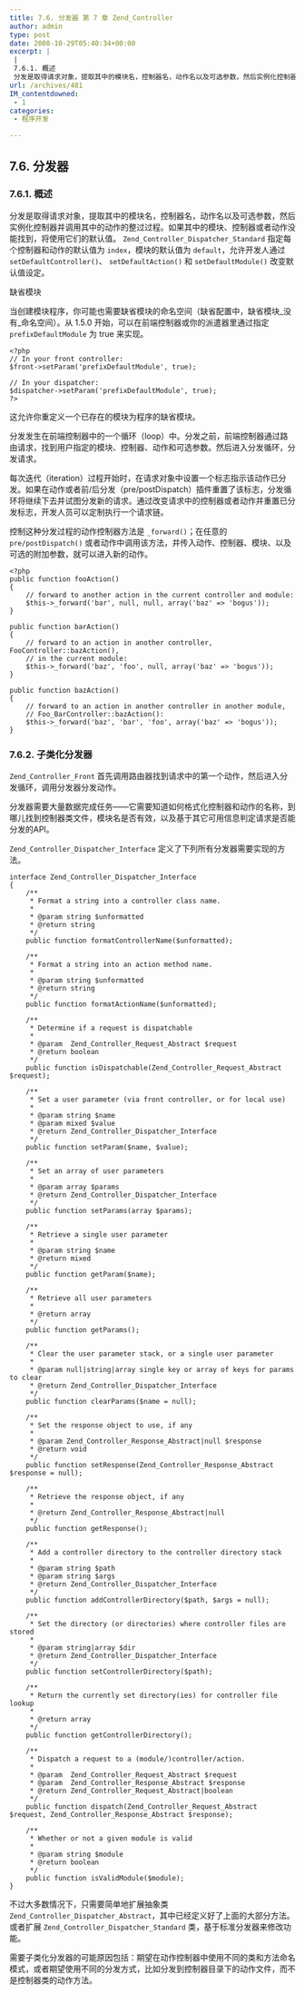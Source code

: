 ```yaml
---
title: 7.6. 分发器 第 7 章 Zend_Controller
author: admin
type: post
date: 2008-10-29T05:40:34+00:00
excerpt: |
 |
 7.6.1. 概述
 分发是取得请求对象，提取其中的模块名，控制器名，动作名以及可选参数，然后实例化控制器并调用其中的动作的整过过程。如果其中的模块、控制器或者动作没能找到，将使用它们的默认值。Zend_Controller_Dispatcher_Standard指定每个控制器和动作的默认值为 index，模块的默认值为default，允许开发人通过setDefaultController()、setDefaultAction()和setDefaultModule()改变默认值设定。
url: /archives/481
IM_contentdowned:
 - 1
categories:
 - 程序开发

---
```


## 7.6. 分发器

### 7.6.1. 概述

分发是取得请求对象，提取其中的模块名，控制器名，动作名以及可选参数，然后实例化控制器并调用其中的动作的整过过程。如果其中的模块、控制器或者动作没能找到，将使用它们的默认值。 `Zend_Controller_Dispatcher_Standard` 指定每个控制器和动作的默认值为 `index`，模块的默认值为 `default`，允许开发人通过 `setDefaultController()`、 `setDefaultAction()` 和 `setDefaultModule()` 改变默认值设定。



缺省模块

当创建模块程序，你可能也需要缺省模块的命名空间（缺省配置中，缺省模块_没有_命名空间）。从 1.5.0 开始，可以在前端控制器或你的派遣器里通过指定 `prefixDefaultModule` 为 true 来实现。

```
<?php
// In your front controller:
$front->setParam('prefixDefaultModule', true);

// In your dispatcher:
$dispatcher->setParam('prefixDefaultModule', true);
?>
```

这允许你重定义一个已存在的模块为程序的缺省模块。

分发发生在前端控制器中的一个循环（loop）中。分发之前，前端控制器通过路由请求，找到用户指定的模块、控制器、动作和可选参数。然后进入分发循环，分发请求。


每次迭代（iteration）过程开始时，在请求对象中设置一个标志指示该动作已分发。如果在动作或者前/后分发（pre/postDispatch）插件重置了该标志，分发循环将继续下去并试图分发新的请求。通过改变请求中的控制器或者动作并重置已分发标志，开发人员可以定制执行一个请求链。


控制这种分发过程的动作控制器方法是 `_forward()`；在任意的 `pre/postDispatch()` 或者动作中调用该方法，并传入动作、控制器、模块、以及可选的附加参数，就可以进入新的动作。


```
<?php
public function fooAction()
{
    // forward to another action in the current controller and module:
    $this->_forward('bar', null, null, array('baz' => 'bogus'));
}

public function barAction()
{
    // forward to an action in another controller, FooController::bazAction(),
    // in the current module:
    $this->_forward('baz', 'foo', null, array('baz' => 'bogus'));
}

public function bazAction()
{
    // forward to an action in another controller in another module,
    // Foo_BarController::bazAction():
    $this->_forward('baz', 'bar', 'foo', array('baz' => 'bogus'));
}
```

### 7.6.2. 子类化分发器

`Zend_Controller_Front` 首先调用路由器找到请求中的第一个动作，然后进入分发循环，调用分发器分发动作。


分发器需要大量数据完成任务——它需要知道如何格式化控制器和动作的名称，到哪儿找到控制器类文件，模块名是否有效，以及基于其它可用信息判定请求是否能分发的API。


`Zend_Controller_Dispatcher_Interface` 定义了下列所有分发器需要实现的方法。


```
interface Zend_Controller_Dispatcher_Interface
{
    /**
     * Format a string into a controller class name.
     *
     * @param string $unformatted
     * @return string
     */
    public function formatControllerName($unformatted);

    /**
     * Format a string into an action method name.
     *
     * @param string $unformatted
     * @return string
     */
    public function formatActionName($unformatted);

    /**
     * Determine if a request is dispatchable
     *
     * @param  Zend_Controller_Request_Abstract $request
     * @return boolean
     */
    public function isDispatchable(Zend_Controller_Request_Abstract $request);

    /**
     * Set a user parameter (via front controller, or for local use)
     *
     * @param string $name
     * @param mixed $value
     * @return Zend_Controller_Dispatcher_Interface
     */
    public function setParam($name, $value);

    /**
     * Set an array of user parameters
     *
     * @param array $params
     * @return Zend_Controller_Dispatcher_Interface
     */
    public function setParams(array $params);

    /**
     * Retrieve a single user parameter
     *
     * @param string $name
     * @return mixed
     */
    public function getParam($name);

    /**
     * Retrieve all user parameters
     *
     * @return array
     */
    public function getParams();

    /**
     * Clear the user parameter stack, or a single user parameter
     *
     * @param null|string|array single key or array of keys for params to clear
     * @return Zend_Controller_Dispatcher_Interface
     */
    public function clearParams($name = null);

    /**
     * Set the response object to use, if any
     *
     * @param Zend_Controller_Response_Abstract|null $response
     * @return void
     */
    public function setResponse(Zend_Controller_Response_Abstract $response = null);

    /**
     * Retrieve the response object, if any
     *
     * @return Zend_Controller_Response_Abstract|null
     */
    public function getResponse();

    /**
     * Add a controller directory to the controller directory stack
     *
     * @param string $path
     * @param string $args
     * @return Zend_Controller_Dispatcher_Interface
     */
    public function addControllerDirectory($path, $args = null);

    /**
     * Set the directory (or directories) where controller files are stored
     *
     * @param string|array $dir
     * @return Zend_Controller_Dispatcher_Interface
     */
    public function setControllerDirectory($path);

    /**
     * Return the currently set directory(ies) for controller file lookup
     *
     * @return array
     */
    public function getControllerDirectory();

    /**
     * Dispatch a request to a (module/)controller/action.
     *
     * @param  Zend_Controller_Request_Abstract $request
     * @param  Zend_Controller_Response_Abstract $response
     * @return Zend_Controller_Request_Abstract|boolean
     */
    public function dispatch(Zend_Controller_Request_Abstract $request, Zend_Controller_Response_Abstract $response);

    /**
     * Whether or not a given module is valid
     *
     * @param string $module
     * @return boolean
     */
    public function isValidModule($module);
}
```

不过大多数情况下，只需要简单地扩展抽象类 `Zend_Controller_Dispatcher_Abstract`，其中已经定义好了上面的大部分方法。或者扩展 `Zend_Controller_Dispatcher_Standard` 类，基于标准分发器来修改功能。


需要子类化分发器的可能原因包括：期望在动作控制器中使用不同的类和方法命名模式，或者期望使用不同的分发方式，比如分发到控制器目录下的动作文件，而不是控制器类的动作方法。